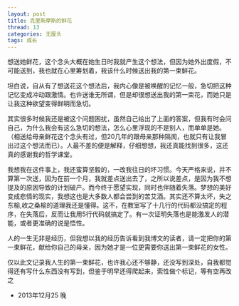 ```yaml
---
layout: post
title: 克里斯摩斯的鲜花
thread: 13
categories: 无厘头
tags: 成长
---
```


  想送她鲜花，这个念头大概在她生日时我就产生这个想法，但因为她外出度假，不可能送到，我也就在心里筹划着，我该什么时候送出我的第一束鲜花。
  
  坦白说，自从有了想送花这个想法后，我内心像是被唤醒的记忆一般，急切把这种记忆变成冲动跟激情。也许送谁无所谓，但是却很想送出我的第一束花，而她只是让我这种欲望变得鲜明而急切。
  
  其实很多时候我还是被这个问题困扰，虽然自己给出了上面的答案，但我有时会问自己，为什么我会有这么急切的想法，怎么心里浮现的不是别人，而单单是她。（相送给母亲鲜花这个念头有过，但20几年的跟母亲那种隔阂，也就只有让我冒出过这个想法而已）。人最不差的便是解释，仔细想想，我还真能找到很多，这还真的感谢我的哲学课堂。
  
  我想我在这件事上，我还蛮算坚毅的，一改我往日的坏习惯。今天严格来说，并不算第一次送，因为在前一个月，我就差点送出去了，之所以说差点，是因为我不想提及的原因导致的计划破产。而今终于愿望实现，同时也伴随着失落。梦想的美好变成悲情的现实，我想这也是大多数人都会尝到的苦艾酒。其实还不算太坏，失之东榆,收之桑榆的道理我还是懂得。这不，在教室写了十几行的代码都没搞定的程序，在失落后，反而让我用5行代码就搞定了。有一次证明失落也是能激发人的潜能，或者更准确的说是悟性。
  
  人的一生无非是经历，但我想以我的经历告诉看到我博文的读者，请一定把你的第一束鲜花，献给你自己的母亲，因为她才是一位更需要你送出第一束鲜花的女性。
  
  仅以此文记录我人生的第一束鲜花，也许我心还不够静，还没写到深处，自我都觉得还有写什么东西没有写到，但鉴于明早还得爬起来，索性做个标记，等有空再改之
  
  - 2013年12月25 晚
